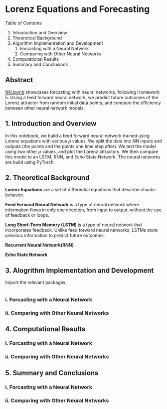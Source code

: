 # <a name="lorenz"></a>Lorenz Equations and Forecasting

Table of Contents
1. Introduction and Overview
2. Theoretical Background
3. Algorithm Implementation and Development 
    1. Forcasting with a Neural Network
    2. Comparing with Other Neural Networks
4. Computational Results
5. Summary and Conclusions

## Abstract

[NN.ipynb](https://github.com/marybun/machine_learning/blob/main/HW5/lorenz.ipynb) showcases forcasting with neural networks, following Homework 5. Using a feed forward neural network, we predict future outcomes of the Lorenz attractor from random initial data points, and compare the efficiency between other neural network models.

## 1. Introduction and Overview

In this notebook, we build a feed forward neural network trained using Lorenz equations with various $\rho$ values. We split the data into NN inputs and outputs (the points and the points one time step after). We test the model using two other $\rho$ values, and plot the Lorenz attractors. We then compare this model to an LSTM, RNN, and Echo State Network. The neural networks are build using PyTorch.

## 2. Theoretical Background

**Lorenz Equations** are a set of differential equations that describe chaotic behavior.

**Feed Forward Neural Network** is a type of neural network where information flows in only one direction, from input to output, without the use of feedback or loops.

**Long Short-Term Memory (LSTM)** is a type of neural network that incorporates feedback. Unlike feed forward neural networks, LSTMs store previous information to predict future outcomes.

**Recurrent Neural Network(RNN)**

**Echo State Network**

## 3. Alogrithm Implementation and Development

Import the relevant packages.

```python

```

### i. Forcasting with a Neural Network

### ii. Comparing with Other Neural Networks

## 4. Computational Results

### i. Forcasting with a Neural Network

### ii. Comparing with Other Neural Networks

## 5. Summary and Conclusions

### i. Forcasting with a Neural Network

### ii. Comparing with Other Neural Networks